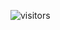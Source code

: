 
![visitors](https://visitor-badge.glitch.me/badge?page_id=Devgeeknerd.php-full-stack "Total de Visitas")

